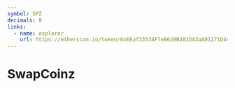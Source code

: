 ```yaml
---
symbol: SPZ
decimals: 8
links:
  - name: explorer
    url: https://etherscan.io/token/0xEEaf33534F7e8628B281DA3aA01271D4ce22619d
---
```


# SwapCoinz
